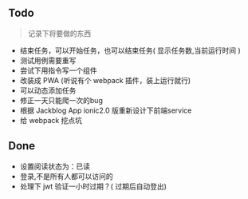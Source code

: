 ## Todo
> 记录下将要做的东西

* 结束任务，可以开始任务，也可以结束任务( 显示任务数,当前运行时间 )
* 测试用例需要重写
* 尝试下用指令写一个组件
* 改装成 PWA (听说有个 webpack 插件，装上运行就行)
* 可以动态添加任务
* 修正一天只能爬一次的bug
* 根据 Jackblog App ionic2.0 版重新设计下前端service
* 给 webpack 挖点坑

## Done
* 设置阅读状态为：已读
* 登录,不是所有人都可以访问的
* 处理下 jwt 验证一小时过期？( 过期后自动登出)